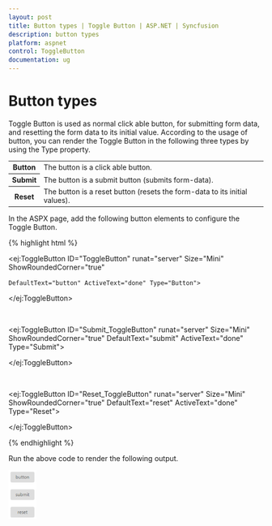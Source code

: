```yaml
---
layout: post
title: Button types | Toggle Button | ASP.NET | Syncfusion
description: button types
platform: aspnet
control: ToggleButton
documentation: ug
---
```


# Button types

Toggle Button is used as normal click able button, for submitting form data, and resetting the form data to its initial value. According to the usage of button, you can render the Toggle Button in the following three types by using the Type property.

<table>
<tr>
<th>
Button</th><td>
The button is a click able button.</td></tr>
<tr>
<th>
Submit</th><td>
The button is a submit button (submits form-data).</td></tr>
<tr>
<th>
Reset    </th><td>
The button is a reset button (resets the form-data to its initial values).</td></tr>
</table>
In the ASPX page, add the following button elements to configure the Toggle Button.

{% highlight html %}

<ej:ToggleButton ID="ToggleButton" runat="server" Size="Mini" ShowRoundedCorner="true"

    DefaultText="button" ActiveText="done" Type="Button">

</ej:ToggleButton>

<br />

<ej:ToggleButton ID="Submit_ToggleButton" runat="server" Size="Mini" ShowRoundedCorner="true" DefaultText="submit" ActiveText="done" Type="Submit">

</ej:ToggleButton>

<br />

<ej:ToggleButton ID="Reset_ToggleButton" runat="server" Size="Mini" ShowRoundedCorner="true" DefaultText="reset" ActiveText="done" Type="Reset">

</ej:ToggleButton>

{% endhighlight %}

Run the above code to render the following output.

 ![](Button-types_images/Button-types_img1.png)